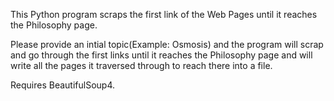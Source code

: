 This Python program scraps the first link of the Web Pages until it reaches the
Philosophy page.

Please provide an intial topic(Example: Osmosis) and the program will scrap and go through
the first links until it reaches the Philosophy page and will write all the pages it traversed
through to reach there into a file.

Requires BeautifulSoup4.